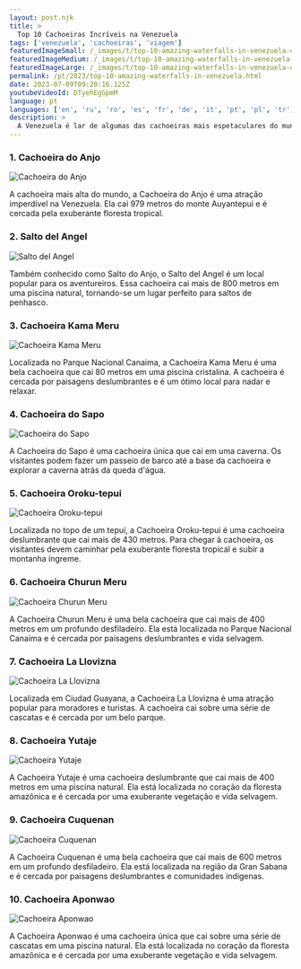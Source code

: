 ```yaml
---
layout: post.njk
title: >
  Top 10 Cachoeiras Incríveis na Venezuela
tags: ['venezuela', 'cachoeiras', 'viagem']
featuredImageSmall: /_images/t/top-10-amazing-waterfalls-in-venezuela-cover-pt-small.webp
featuredImageMedium: /_images/t/top-10-amazing-waterfalls-in-venezuela-cover-pt-medium.webp
featuredImageLarge: /_images/t/top-10-amazing-waterfalls-in-venezuela-cover-pt-large.webp
permalink: /pt/2023/top-10-amazing-waterfalls-in-venezuela.html
date: 2023-07-09T09:20:16.125Z
youtubeVideoId: DTyehEgGpmM
language: pt
languages: ['en', 'ru', 'ro', 'es', 'fr', 'de', 'it', 'pt', 'pl', 'tr']
description: >
  A Venezuela é lar de algumas das cachoeiras mais espetaculares do mundo. Desde a cachoeira mais alta até a queda ininterrupta mais longa, aqui estão as top 10 cachoeiras incríveis na Venezuela que valem a visita.
---
```


### 1. Cachoeira do Anjo

![Cachoeira do Anjo](/_images/c/c2c822ec04d621b09a6f5da051b88acd-medium.webp)

A cachoeira mais alta do mundo, a Cachoeira do Anjo é uma atração imperdível na Venezuela. Ela cai 979 metros do monte Auyantepui e é cercada pela exuberante floresta tropical.

### 2. Salto del Angel

![Salto del Angel](/_images/0/07cc360926fd25ae2d2bdbf2707dcc95-medium.webp)

Também conhecido como Salto do Anjo, o Salto del Angel é um local popular para os aventureiros. Essa cachoeira cai mais de 800 metros em uma piscina natural, tornando-se um lugar perfeito para saltos de penhasco.

### 3. Cachoeira Kama Meru

![Cachoeira Kama Meru](/_images/6/6c73bcea4d6357e077378c2336042461-medium.webp)

Localizada no Parque Nacional Canaima, a Cachoeira Kama Meru é uma bela cachoeira que cai 80 metros em uma piscina cristalina. A cachoeira é cercada por paisagens deslumbrantes e é um ótimo local para nadar e relaxar.

### 4. Cachoeira do Sapo

![Cachoeira do Sapo](/_images/0/065bd62b126eb9ee8a6114a0b2d3a4d1-medium.webp)

A Cachoeira do Sapo é uma cachoeira única que cai em uma caverna. Os visitantes podem fazer um passeio de barco até a base da cachoeira e explorar a caverna atrás da queda d'água.

### 5. Cachoeira Oroku-tepui

![Cachoeira Oroku-tepui](/_images/c/c2c822ec04d621b09a6f5da051b88acd-medium.webp)

Localizada no topo de um tepui, a Cachoeira Oroku-tepui é uma cachoeira deslumbrante que cai mais de 430 metros. Para chegar à cachoeira, os visitantes devem caminhar pela exuberante floresta tropical e subir a montanha íngreme.

### 6. Cachoeira Churun Meru

![Cachoeira Churun Meru](/_images/c/c2c822ec04d621b09a6f5da051b88acd-medium.webp)

A Cachoeira Churun Meru é uma bela cachoeira que cai mais de 400 metros em um profundo desfiladeiro. Ela está localizada no Parque Nacional Canaima e é cercada por paisagens deslumbrantes e vida selvagem.

### 7. Cachoeira La Llovizna

![Cachoeira La Llovizna](/_images/9/930fe5f820c22dd7ab71a8ba78f406a4-medium.webp)

Localizada em Ciudad Guayana, a Cachoeira La Llovizna é uma atração popular para moradores e turistas. A cachoeira cai sobre uma série de cascatas e é cercada por um belo parque.

### 8. Cachoeira Yutaje

![Cachoeira Yutaje](/_images/8/8e070a4fadf73af354c6388ce86a12e7-medium.webp)

A Cachoeira Yutaje é uma cachoeira deslumbrante que cai mais de 400 metros em uma piscina natural. Ela está localizada no coração da floresta amazônica e é cercada por uma exuberante vegetação e vida selvagem.

### 9. Cachoeira Cuquenan

![Cachoeira Cuquenan](/_images/8/8d3cc29e9ddd171b74f63210ecca3766-medium.webp)

A Cachoeira Cuquenan é uma bela cachoeira que cai mais de 600 metros em um profundo desfiladeiro. Ela está localizada na região da Gran Sabana e é cercada por paisagens deslumbrantes e comunidades indígenas.

### 10. Cachoeira Aponwao

![Cachoeira Aponwao](/_images/e/e46efd41a87ccb5a03977669c90f2cf3-medium.webp)

A Cachoeira Aponwao é uma cachoeira única que cai sobre uma série de cascatas em uma piscina natural. Ela está localizada no coração da floresta amazônica e é cercada por uma exuberante vegetação e vida selvagem.

